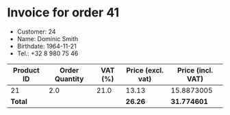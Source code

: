 # Invoice for order 41

- Customer: 24
- Name: Dominic Smith
- Birthdate: 1964-11-21
- Tel.: +32 8 980 75 46

| Product ID | Order Quantity | VAT (%) | Price (excl. vat) | Price (incl. VAT) |
|------------|----------------|---------|-------------------|-------------------|
| 21 | 2.0 | 21.0 | 13.13 | 15.8873005 |
| **Total** |                 |         | **26.26**| **31.774601** |



